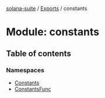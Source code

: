 [solana-suite](../README.md) / [Exports](../modules.md) / constants

# Module: constants

## Table of contents

### Namespaces

- [Constants](constants.Constants.md)
- [ConstantsFunc](constants.ConstantsFunc.md)
